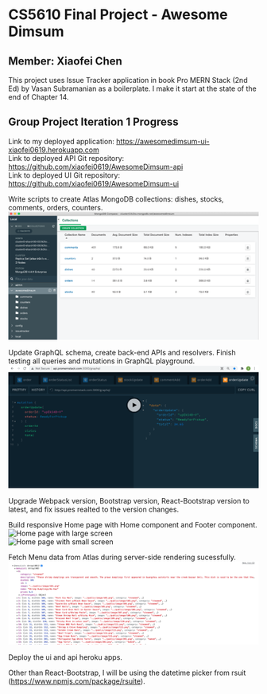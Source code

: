 # CS5610 Final Project - Awesome Dimsum
## Member: Xiaofei Chen
This project uses Issue Tracker application in book Pro MERN Stack (2nd Ed) by Vasan Subramanian as a boilerplate. I make it start at the state of the end of Chapter 14.

## Group Project Iteration 1 Progress
Link to my deployed application: 
https://awesomedimsum-ui-xiaofei0619.herokuapp.com
<br/>
Link to deployed API Git repository:
<br/>
https://github.com/xiaofei0619/AwesomeDimsum-api
<br/>
Link to deployed UI Git repository:
<br/>
https://github.com/xiaofei0619/AwesomeDimsum-ui
<br/>

Write scripts to create Atlas MongoDB collections: dishes, stocks, comments, orders, counters.
<br/>
![AtlasMongoDB](/readme_images/AtlasMongoDB.png)
<br />

Update GraphQL schema, create back-end APIs and resolvers. Finish testing all queries and mutations in GraphQL playground.
<br/>
![GraphQLPlaygroundTesting](/readme_images/GraphQLTested.png)
<br />

Upgrade Webpack version, Bootstrap version, React-Bootstrap version to latest, and fix issues realted to the version changes.

Build responsive Home page with Home component and Footer component.
<br/>
![Home page with large screen](/readme_images/Iteration1_lg.png)
<br />
![Home page with small screen](/readme_images/Iteration1_sm.png)
<br />

Fetch Menu data from Atlas during server-side rendering sucessfully.
<br />
![Fetch Menu](/readme_images/FetchMenu.png)
<br />

Deploy the ui and api heroku apps.

Other than React-Bootstrap, I will be using the datetime picker from rsuit (https://www.npmjs.com/package/rsuite).